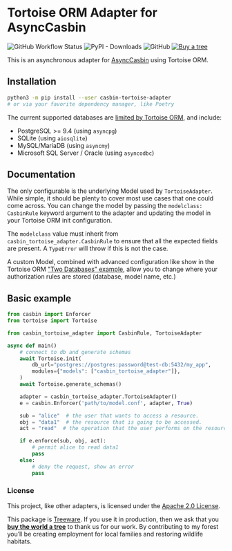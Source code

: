 # Tortoise ORM Adapter for AsyncCasbin

![GitHub Workflow Status](https://img.shields.io/github/actions/workflow/status/thearchitector/casbin-tortoise-adapter/ci.yaml?label=tests&style=flat-square)
![PyPI - Downloads](https://img.shields.io/pypi/dm/casbin-tortoise-adapter?style=flat-square)
![GitHub](https://img.shields.io/github/license/thearchitector/casbin-tortoise-adapter?style=flat-square)
[![Buy a tree](https://img.shields.io/badge/Treeware-%F0%9F%8C%B3-lightgreen?style=flat-square)](https://ecologi.com/eliasgabriel?r=6128126916bfab8bd051026c)

This is an asynchronous adapter for [AsyncCasbin](https://pypi.org/project/asynccasbin) using Tortoise ORM.

## Installation

```sh
python3 -m pip install --user casbin-tortoise-adapter
# or via your favorite dependency manager, like Poetry
```

The current supported databases are [limited by Tortoise ORM](https://tortoise.github.io/databases.html), and include:

- PostgreSQL >= 9.4 (using `asyncpg`)
- SQLite (using `aiosqlite`)
- MySQL/MariaDB (using `asyncmy`)
- Microsoft SQL Server / Oracle (using `asyncodbc`)

## Documentation

The only configurable is the underlying Model used by `TortoiseAdapter`. While simple, it should be plenty to cover most use cases that one could come across. You can change the model by passing the `modelclass: CasbinRule` keyword argument to the adapter and updating the model in your Tortoise ORM init configuration.

The `modelclass` value must inherit from `casbin_tortoise_adapter.CasbinRule` to ensure that all the expected fields are present. A `TypeError` will throw if this is not the case.

A custom Model, combined with advanced configuration like show in the Tortoise ORM ["Two Databases" example](https://tortoise.github.io/examples/basic.html#two-databases), allow you to change where your authorization rules are stored (database, model name, etc.)

## Basic example

```python
from casbin import Enforcer
from tortoise import Tortoise

from casbin_tortoise_adapter import CasbinRule, TortoiseAdapter

async def main()
    # connect to db and generate schemas
    await Tortoise.init(
        db_url="postgres://postgres:password@test-db:5432/my_app",
        modules={"models": ["casbin_tortoise_adapter"]},
    )
    await Tortoise.generate_schemas()

    adapter = casbin_tortoise_adapter.TortoiseAdapter()
    e = casbin.Enforcer('path/to/model.conf', adapter, True)

    sub = "alice"  # the user that wants to access a resource.
    obj = "data1"  # the resource that is going to be accessed.
    act = "read"  # the operation that the user performs on the resource.

    if e.enforce(sub, obj, act):
        # permit alice to read data1
        pass
    else:
        # deny the request, show an error
        pass
```

### License

This project, like other adapters, is licensed under the [Apache 2.0 License](LICENSE).

This package is [Treeware](https://treeware.earth). If you use it in production, then we ask that you [**buy the world a tree**](https://ecologi.com/eliasgabriel?r=6128126916bfab8bd051026c) to thank us for our work. By contributing to my forest you’ll be creating employment for local families and restoring wildlife habitats.
